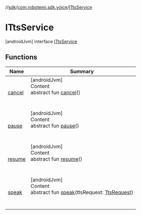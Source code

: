 //[sdk](../../../index.md)/[com.robotemi.sdk.voice](../index.md)/[ITtsService](index.md)



# ITtsService  
 [androidJvm] interface [ITtsService](index.md)   


## Functions  
  
|  Name |  Summary | 
|---|---|
| <a name="com.robotemi.sdk.voice/ITtsService/cancel/#/PointingToDeclaration/"></a>[cancel](cancel.md)| <a name="com.robotemi.sdk.voice/ITtsService/cancel/#/PointingToDeclaration/"></a>[androidJvm]  <br>Content  <br>abstract fun [cancel](cancel.md)()  <br><br><br>|
| <a name="com.robotemi.sdk.voice/ITtsService/pause/#/PointingToDeclaration/"></a>[pause](pause.md)| <a name="com.robotemi.sdk.voice/ITtsService/pause/#/PointingToDeclaration/"></a>[androidJvm]  <br>Content  <br>abstract fun [pause](pause.md)()  <br><br><br>|
| <a name="com.robotemi.sdk.voice/ITtsService/resume/#/PointingToDeclaration/"></a>[resume](resume.md)| <a name="com.robotemi.sdk.voice/ITtsService/resume/#/PointingToDeclaration/"></a>[androidJvm]  <br>Content  <br>abstract fun [resume](resume.md)()  <br><br><br>|
| <a name="com.robotemi.sdk.voice/ITtsService/speak/#com.robotemi.sdk.TtsRequest/PointingToDeclaration/"></a>[speak](speak.md)| <a name="com.robotemi.sdk.voice/ITtsService/speak/#com.robotemi.sdk.TtsRequest/PointingToDeclaration/"></a>[androidJvm]  <br>Content  <br>abstract fun [speak](speak.md)(ttsRequest: [TtsRequest](../../com.robotemi.sdk/-tts-request/index.md))  <br><br><br>|

